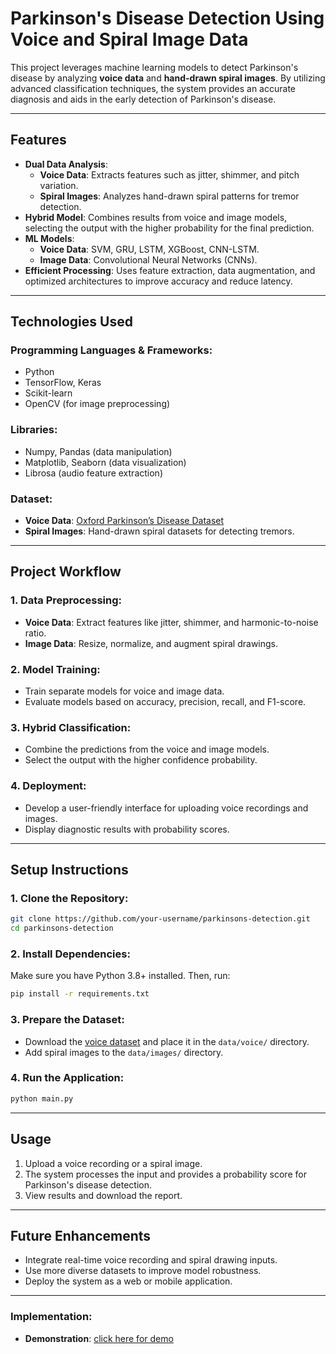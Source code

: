 

# **Parkinson's Disease Detection Using Voice and Spiral Image Data**

This project leverages machine learning models to detect Parkinson's disease by analyzing **voice data** and **hand-drawn spiral images**. By utilizing advanced classification techniques, the system provides an accurate diagnosis and aids in the early detection of Parkinson's disease.

---

## **Features**
- **Dual Data Analysis**:
  - **Voice Data**: Extracts features such as jitter, shimmer, and pitch variation.
  - **Spiral Images**: Analyzes hand-drawn spiral patterns for tremor detection.
- **Hybrid Model**: Combines results from voice and image models, selecting the output with the higher probability for the final prediction.
- **ML Models**:
  - **Voice Data**: SVM, GRU, LSTM, XGBoost, CNN-LSTM.
  - **Image Data**: Convolutional Neural Networks (CNNs).
- **Efficient Processing**: Uses feature extraction, data augmentation, and optimized architectures to improve accuracy and reduce latency.

---

## **Technologies Used**
### **Programming Languages & Frameworks**:
- Python
- TensorFlow, Keras
- Scikit-learn
- OpenCV (for image preprocessing)

### **Libraries**:
- Numpy, Pandas (data manipulation)
- Matplotlib, Seaborn (data visualization)
- Librosa (audio feature extraction)

### **Dataset**:
- **Voice Data**: [Oxford Parkinson’s Disease Dataset](https://archive.ics.uci.edu/ml/datasets/parkinsons)
- **Spiral Images**: Hand-drawn spiral datasets for detecting tremors.

---

## **Project Workflow**
### **1. Data Preprocessing**:
- **Voice Data**: Extract features like jitter, shimmer, and harmonic-to-noise ratio.
- **Image Data**: Resize, normalize, and augment spiral drawings.

### **2. Model Training**:
- Train separate models for voice and image data.
- Evaluate models based on accuracy, precision, recall, and F1-score.

### **3. Hybrid Classification**:
- Combine the predictions from the voice and image models.
- Select the output with the higher confidence probability.

### **4. Deployment**:
- Develop a user-friendly interface for uploading voice recordings and images.
- Display diagnostic results with probability scores.

---

## **Setup Instructions**
### **1. Clone the Repository**:
```bash
git clone https://github.com/your-username/parkinsons-detection.git
cd parkinsons-detection
```

### **2. Install Dependencies**:
Make sure you have Python 3.8+ installed. Then, run:
```bash
pip install -r requirements.txt
```

### **3. Prepare the Dataset**:
- Download the [voice dataset](https://archive.ics.uci.edu/ml/datasets/parkinsons) and place it in the `data/voice/` directory.
- Add spiral images to the `data/images/` directory.

### **4. Run the Application**:
```bash
python main.py
```

---

## **Usage**
1. Upload a voice recording or a spiral image.
2. The system processes the input and provides a probability score for Parkinson's disease detection.
3. View results and download the report.

---

## **Future Enhancements**
- Integrate real-time voice recording and spiral drawing inputs.
- Use more diverse datasets to improve model robustness.
- Deploy the system as a web or mobile application.

---

### **Implementation**:
- **Demonstration**: [click here for demo](https://youtu.be/7hZ96ZvE1S0)

